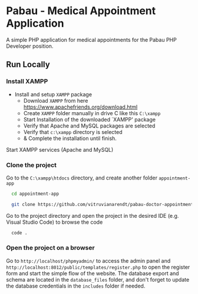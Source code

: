 
# Pabau - Medical Appointment Application

A simple PHP application for medical appointments for the Pabau PHP Developer position.



## Run Locally

### Install XAMPP

* Install and setup `XAMPP` package
  * Download `XAMPP` from here https://www.apachefriends.org/download.html
  * Create `XAMPP` folder manually in drive C like this `C:\xampp`
  * Start Installation of the downloaded `XAMPP' package 
  * Verify that Apache and MySQL packages are selected
  * Verify that `c:\xampp` directory is selected
  * & Complete the installation until finish.

Start XAMPP services (Apache and MySQL)

### Clone the project 

Go to the `C:\xampp\htdocs` directory, and create another folder `appointment-app`
```bash
  cd appointment-app
```
```bash
  git clone https://github.com/vitruvianarendt/pabau-doctor-appointment-app.git
``` 
Go to the project directory and open the project in the desired IDE (e.g. Visual Studio Code) to browse the code

```bash
  code .
```
### Open the project on a browser

Go to `http://localhost/phpmyadmin/` to access the admin panel and `http://localhost:8012/public/templates/register.php` to open the register form and start the simple flow of the website.
The database export and schema are located in the `database_files` folder, and don't forget to update the database credentials in the `includes` folder if needed.